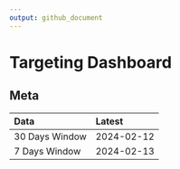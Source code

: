 ```yaml
---
output: github_document
---
```


# Targeting Dashboard



## Meta


|Data           |Latest     |
|:--------------|:----------|
|30 Days Window |2024-02-12 |
|7 Days Window  |2024-02-13 |

